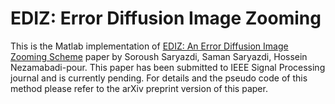 # EDIZ: Error Diffusion Image Zooming

This is the Matlab implementation of <a href="https://arxiv.org/pdf/1712.00855.pdf">EDIZ: An Error Diffusion Image Zooming Scheme</a> paper by Soroush Saryazdi, Saman Saryazdi, Hossein Nezamabadi-pour. This paper has been submitted to IEEE Signal Processing journal and is currently pending. For details and the pseudo code of this method please refer to the arXiv preprint version of this paper.

